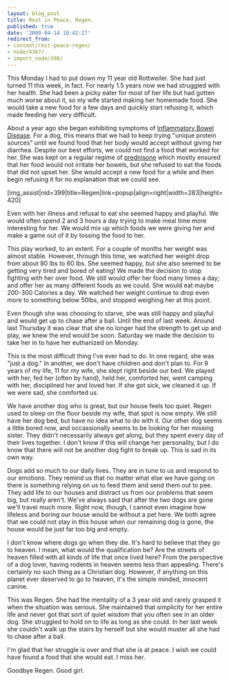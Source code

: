 ```yaml
---
layout: blog_post
title: Rest in Peace, Regen.
published: true
date: '2009-04-14 10:42:27'
redirect_from:
- content/rest-peace-regen/
- node/4367/
- import_node/398/
---
```


This Monday I had to put down my 11 year old Rottweiler. She had just turned 11 this week, in fact. For nearly 1.5 years now we had struggled with her health. She had been a picky eater for most of her life but had gotten much worse about it, so my wife started making her homemade food. She would take a new food for a few days and quickly start refusing it, which made feeding her very difficult. 

About a year ago she began exhibiting symptoms of [Inflammatory Bowel Disease](http://en.wikipedia.org/wiki/Inflammatory_bowel_disease). For a dog, this means that we had to keep trying "unique protein sources" until we found food that her body would accept without giving her diarrhea. Despite our best efforts, we could not find a food that worked for her. She was kept on a regular regime of [prednisone](http://en.wikipedia.org/wiki/Prednisone) which mostly ensured that her food would not irritate her bowels, but she refused to eat the foods that did not upset her. She would accept a new food for a while and then begin refusing it for no explanation that we could see. 

[img_assist|nid=399|title=Regen|link=popup|align=right|width=283|height=420] 

Even with her illness and refusal to eat she seemed happy and playful. We would often spend 2 and 3 hours a day trying to make meal time more interesting for her. We would mix up which foods we were giving her and make a game out of it by tossing the food to her. 

This play worked, to an extent. For a couple of months her weight was almost stable. However, through this time, we watched her weight drop from about 80 lbs to 60 lbs. She seemed happy, but she also seemed to be getting very tired and bored of eating! We made the decision to stop fighting with her over food. We still would offer her food many times a day; and offer her as many different foods as we could. She would eat maybe 200-300 Calories a day. We watched her weight continue to drop even more to something below 50lbs, and stopped weighing her at this point. 

Even though she was choosing to starve, she was still happy and playful and would get up to chase after a ball. Until the end of last week. Around last Thursday it was clear that she no longer had the strength to get up and play, we knew the end would be soon. Saturday we made the decision to take her in to have her euthanized on Monday. 

This is the most difficult thing I've ever had to do. In one regard, she was "just a dog." In another, we don't have children and don't plan to. For 9 years of my life, 11 for my wife, she slept right beside our bed. We played with her, fed her (often by hand), held her, comforted her, went camping with her, disciplined her and loved her. If she got sick, we cleaned it up. If we were sad, she comforted us. 

We have another dog who is great, but our house feels too quiet. Regen used to sleep on the floor beside my wife, that spot is now empty. We still have her dog bed, but have no idea what to do with it. Our other dog seems a little bored now, and occassionally seems to be looking for her missing sister. They didn't necessarily always get along, but they spent every day of their lives together. I don't know if this will change her personality, but I do know that there will not be another dog fight to break up. This is sad in its own way. 

Dogs add so much to our daily lives. They are in tune to us and respond to our emotions. They remind us that no matter what else we have going on there is something relying on us to feed them and send them out to pee. They add life to our houses and distract us from our problems that seem big, but really aren't. We've always said that after the two dogs are gone we'll travel much more. Right now, though, I cannot even imagine how lifeless and boring our house would be without a pet here. We both agree that we could not stay in this house when our remaining dog is gone, the house would be just far too big and empty. 

I don't know where dogs go when they die. It's hard to believe that they go to heaven. I mean, what would the qualification be? Are the streets of heaven filled with all kinds of life that once lived here? From the perspective of a dog lover, having rodents in heaven seems less than appealing. There's certainly no such thing as a Christian dog. However, if anything on this planet ever deserved to go to heaven, it's the simple minded, innocent canine. 

This was Regen. She had the mentality of a 3 year old and rarely grasped it when the situation was serious. She maintained that simplicity for her entire life and never got that sort of quiet wisdom that you often see in an older dog. She struggled to hold on to life as long as she could. In her last week she couldn't walk up the stairs by herself but she would muster all she had to chase after a ball. 

I'm glad that her struggle is over and that she is at peace. I wish we could have found a food that she would eat. I miss her. 

Goodbye Regen. Good girl.
